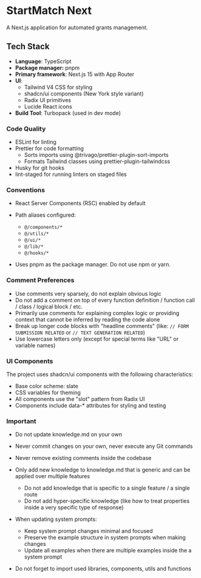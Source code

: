 # StartMatch Next

A Next.js application for automated grants management.

## Tech Stack

- **Language**: TypeScript
- **Package manager:** pnpm
- **Primary framework**: Next.js 15 with App Router
- **UI**:
  - Tailwind V4 CSS for styling
  - shadcn/ui components (New York style variant)
  - Radix UI primitives
  - Lucide React icons
- **Build Tool**: Turbopack (used in dev mode)

### Code Quality

- ESLint for linting
- Prettier for code formatting
  - Sorts imports using @trivago/prettier-plugin-sort-imports
  - Formats Tailwind classes using prettier-plugin-tailwindcss
- Husky for git hooks
- lint-staged for running linters on staged files

### Conventions

- React Server Components (RSC) enabled by default

- Path aliases configured:
  - `@/components/*`
  - `@/utils/*`
  - `@/ui/*`
  - `@/lib/*`
  - `@/hooks/*`

- Uses pnpm as the package manager. Do not use npm or yarn.

### Comment Preferences

- Use comments very sparsely, do not explain obvious logic
- Do not add a comment on top of every function definition / function call / class / logical block / etc.
- Primarily use comments for explaining complex logic or providing context that cannot be inferred by reading the code alone
- Break up longer code blocks with "headline comments" (like: `// FORM SUBMISSION RELATED` or `// TEXT GENERATION RELATED`)
- Use lowercase letters only (except for special terms like "URL" or variable names)

### UI Components

The project uses shadcn/ui components with the following characteristics:
- Base color scheme: slate
- CSS variables for theming
- All components use the "slot" pattern from Radix UI
- Components include data-* attributes for styling and testing

### Important

- Do not update knowledge.md on your own

- Never commit changes on your own, never execute any Git commands

- Never remove existing comments inside the codebase

- Only add new knowledge to knowledge.md that is generic and can be applied over multiple features
  - Do not add knowledge that is specific to a single feature / a single route
  - Do not add hyper-specific knowledge (like how to treat properties inside a very specific type of response)

- When updating system prompts:
  - Keep system prompt changes minimal and focused
  - Preserve the example structure in system prompts when making changes
  - Update all examples when there are multiple examples inside the a system prompt

- Do not forget to import used libraries, components, utils and functions

